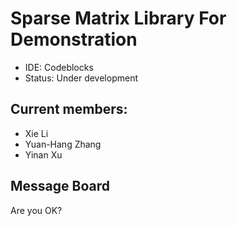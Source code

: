# Sparse Matrix Library For Demonstration
- IDE: Codeblocks
- Status: Under development

## Current members:
- Xie Li
- Yuan-Hang Zhang
- Yinan Xu

## Message Board
Are you OK?
